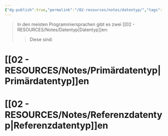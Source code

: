 ```yaml
---
{"dg-publish":true,"permalink":"/02-resources/notes/datentyp/","tags":["code"],"updated":"2024-10-22T10:23:06.435+02:00"}
---
```


>In den meisten Programmiersprachen gibt es zwei [[02 - RESOURCES/Notes/Datentyp\|Datentyp]]en:
>>Diese sind:

# [[02 - RESOURCES/Notes/Primärdatentyp\|Primärdatentyp]]en
# [[02 - RESOURCES/Notes/Referenzdatentyp\|Referenzdatentyp]]en
